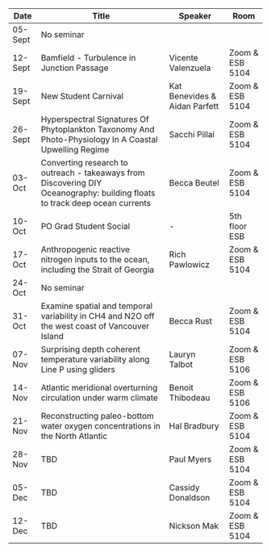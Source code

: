 Date  |  Title                                            |  Speaker                                                                                                |  Room
---------|-----------------------------------------------------|---------------------------------------------------------------------------------------------------------------------|------
05-Sept | No seminar | 
12-Sept | Bamfield - Turbulence in Junction Passage | Vicente Valenzuela | Zoom & ESB 5104
19-Sept | New Student Carnival | Kat Benevides & Aidan Parfett | Zoom & ESB 5104
26-Sept | Hyperspectral Signatures Of Phytoplankton Taxonomy And Photo-Physiology In A Coastal Upwelling Regime | Sacchi Pillai | Zoom & ESB 5104
03-Oct | Converting research to outreach - takeaways from Discovering DIY Oceanography: building floats to track deep ocean currents | Becca Beutel | Zoom & ESB 5104
10-Oct | PO Grad Student Social | - | 5th floor ESB
17-Oct | Anthropogenic reactive nitrogen inputs to the ocean, including the Strait of Georgia | Rich Pawlowicz | Zoom & ESB 5104
24-Oct | No seminar |
31-Oct | Examine spatial and temporal variability in CH4 and N2O off the west coast of Vancouver Island | Becca Rust | Zoom & ESB 5104
07-Nov | Surprising depth coherent temperature variability along Line P using gliders | Lauryn Talbot | Zoom & ESB 5106
14-Nov | Atlantic meridional overturning circulation under warm climate | Benoit Thibodeau | Zoom & ESB 5106
21-Nov | Reconstructing paleo-bottom water oxygen concentrations in the North Atlantic | Hal Bradbury | Zoom & ESB 5104
28-Nov | TBD | Paul Myers | Zoom & ESB 5104
05-Dec | TBD | Cassidy Donaldson | Zoom & ESB 5104
12-Dec | TBD | Nickson Mak | Zoom & ESB 5104